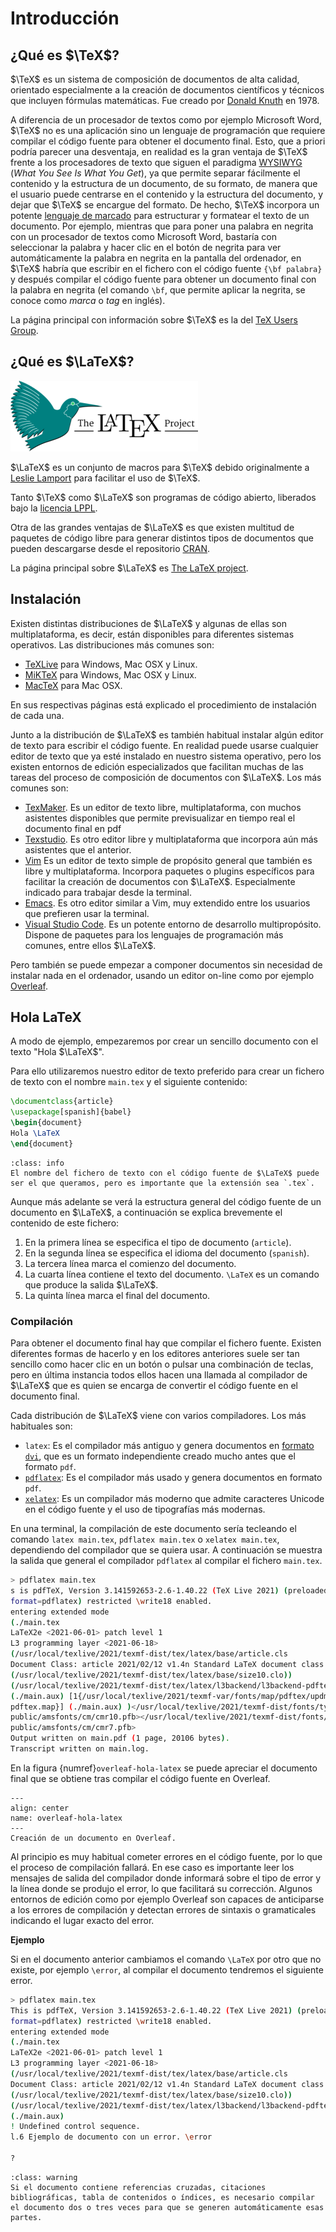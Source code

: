# Introducción

## ¿Qué es $\TeX$?

$\TeX$ es un sistema de composición de documentos de alta calidad, orientado especialmente a la creación de documentos científicos y técnicos que incluyen fórmulas matemáticas. Fue creado por [Donald Knuth](https://es.wikipedia.org/wiki/Donald_Knuth) en 1978.

A diferencia de un procesador de textos como por ejemplo Microsoft Word, $\TeX$ no es una aplicación sino un lenguaje de programación que requiere compilar el código fuente para obtener el documento final. Esto, que a priori podría parecer una desventaja, en realidad es la gran ventaja de $\TeX$ frente a los procesadores de texto que siguen el paradigma [WYSIWYG](https://es.wikipedia.org/wiki/WYSIWYG) (_What You See Is What You Get_), ya que permite separar fácilmente el contenido y la estructura de un documento, de su formato, de manera que el usuario puede centrarse en el contenido y la estructura del documento, y dejar que $\TeX$ se encargue del formato. De hecho, $\TeX$ incorpora un potente [lenguaje de marcado](https://es.wikipedia.org/wiki/Lenguaje_de_marcado) para estructurar y formatear el texto de un documento. Por ejemplo, mientras que para poner una palabra en negrita con un procesador de textos como Microsoft Word, bastaría con seleccionar la palabra y hacer clic en el botón de negrita para ver automáticamente la palabra en negrita en la pantalla del ordenador, en $\TeX$ habría que escribir en el fichero con el código fuente `{\bf palabra}` y después compilar el código fuente para obtener un documento final con la palabra en negrita (el comando `\bf`, que permite aplicar la negrita, se conoce como _marca_ o _tag_ en inglés).

La página principal con información sobre $\TeX$ es la del [TeX Users Group](https://www.tug.org/).

## ¿Qué es $\LaTeX$?

![Logo de LaTeX](img/logos/latex-project-logo.png)

$\LaTeX$ es un conjunto de macros para $\TeX$ debido originalmente a [Leslie Lamport](https://en.wikipedia.org/wiki/Leslie_Lamport) para facilitar el uso de $\TeX$.

Tanto $\TeX$ como $\LaTeX$ son programas de código abierto, liberados bajo la [licencia LPPL](https://www.latex-project.org/lppl.txt).

Otra de las grandes ventajas de $\LaTeX$ es que existen multitud de paquetes de código libre para generar distintos tipos de documentos que pueden descargarse desde el repositorio [CRAN](https://ctan.org/).

La página principal sobre $\LaTeX$ es [The LaTeX project](https://www.latex-project.org/).

## Instalación

Existen distintas distribuciones de $\LaTeX$ y algunas de ellas son multiplataforma, es decir, están disponibles para diferentes sistemas operativos. Las distribuciones más comunes son:

- [TeXLive](https://tug.org/texlive/) para Windows, Mac OSX y Linux.
- [MiKTeX](https://miktex.org/) para Windows, Mac OSX y Linux.
- [MacTeX](https://www.tug.org/mactex/) para Mac OSX.

En sus respectivas páginas está explicado el procedimiento de instalación de cada una.

Junto a la distribución de $\LaTeX$ es también habitual instalar algún editor de texto para escribir el código fuente. En realidad puede usarse cualquier editor de texto que ya esté instalado en nuestro sistema operativo, pero los existen entornos de edición especializados que facilitan muchas de las tareas del proceso de composición de documentos con $\LaTeX$. Los más comunes son:

- [TexMaker](http://www.xm1math.net/texmaker/). Es un editor de texto libre, multiplataforma, con muchos asistentes disponibles que permite previsualizar en tiempo real el documento final en pdf
- [Texstudio](http://www.texstudio.org/). Es otro editor libre y multiplataforma que incorpora aún más asistentes que el anterior. 
- [Vim](https://www.vim.org/) Es un editor de texto simple de propósito general que también es libre y multiplataforma. Incorpora paquetes o plugins específicos para facilitar la creación de documentos con $\LaTeX$. Especialmente indicado para trabajar desde la terminal.
- [Emacs](https://www.gnu.org/software/emacs/). Es otro editor similar a Vim, muy extendido entre los usuarios que prefieren usar la terminal.
- [Visual Studio Code](https://code.visualstudio.com/). Es un potente entorno de desarrollo multipropósito. Dispone de paquetes para los lenguajes de programación más comunes, entre ellos $\LaTeX$.

Pero también se puede empezar a componer documentos sin necesidad de instalar nada en el ordenador, usando un editor on-line como por ejemplo [Overleaf](https://www.overleaf.com/).

## Hola LaTeX

A modo de ejemplo, empezaremos por crear un sencillo documento con el texto "Hola $\LaTeX$".

Para ello utilizaremos nuestro editor de texto preferido para crear un fichero de texto con el nombre `main.tex` y el siguiente contenido:

```latex
\documentclass{article}
\usepackage[spanish]{babel}
\begin{document}
Hola \LaTeX
\end{document}
```


`````{admonition} Importante
:class: info
El nombre del fichero de texto con el código fuente de $\LaTeX$ puede ser el que queramos, pero es importante que la extensión sea `.tex`.
`````

Aunque más adelante se verá la estructura general del
código fuente de un documento en $\LaTeX$, a continuación se explica brevemente el contenido de este fichero:

1. En la primera línea se especifica el tipo de documento (`article`).
2. En la segunda línea se especifica el idioma del documento (`spanish`).
3. La tercera línea marca el comienzo del documento.
4. La cuarta línea contiene el texto del documento. `\LaTeX` es un comando que produce la salida $\LaTeX$.
5. La quinta línea marca el final del documento.

### Compilación

Para obtener el documento final hay que compilar el fichero fuente. Existen diferentes formas de hacerlo y en los editores anteriores suele ser tan sencillo como hacer clic en un botón o pulsar una combinación de teclas, pero en última instancia todos ellos hacen una llamada al compilador de $\LaTeX$ que es quien se encarga de convertir el código fuente en el documento final. 

Cada distribución de $\LaTeX$ viene con varios compiladores. Los más habituales son:

- `latex`: Es el compilador más antiguo y genera documentos en [formato `dvi`](https://es.wikipedia.org/wiki/DVI_(TeX)), que es un formato independiente creado mucho antes que el formato `pdf`.
- [`pdflatex`](https://www.tug.org/applications/pdftex/): Es el compilador más usado y genera documentos en formato `pdf`.
- [`xelatex`](https://tug.org/xetex/): Es un compilador más moderno que admite caracteres Unicode en el código fuente y el uso de tipografías más modernas.

En una terminal, la compilación de este documento sería tecleando el comando `latex main.tex`, `pdflatex main.tex` o `xelatex main.tex`, dependiendo del compilador que se quiera usar. A continuación se muestra la salida que general el compilador `pdflatex` al compilar el fichero `main.tex`.

```sh
> pdflatex main.tex 
s is pdfTeX, Version 3.141592653-2.6-1.40.22 (TeX Live 2021) (preloaded 
format=pdflatex) restricted \write18 enabled.
entering extended mode
(./main.tex
LaTeX2e <2021-06-01> patch level 1
L3 programming layer <2021-06-18>
(/usr/local/texlive/2021/texmf-dist/tex/latex/base/article.cls
Document Class: article 2021/02/12 v1.4n Standard LaTeX document class
(/usr/local/texlive/2021/texmf-dist/tex/latex/base/size10.clo))
(/usr/local/texlive/2021/texmf-dist/tex/latex/l3backend/l3backend-pdftex.def)
(./main.aux) [1{/usr/local/texlive/2021/texmf-var/fonts/map/pdftex/updmap/
pdftex.map}] (./main.aux) )</usr/local/texlive/2021/texmf-dist/fonts/type1/
public/amsfonts/cm/cmr10.pfb></usr/local/texlive/2021/texmf-dist/fonts/type1/
public/amsfonts/cm/cmr7.pfb>
Output written on main.pdf (1 page, 20106 bytes).
Transcript written on main.log.
```

En la figura {numref}`overleaf-hola-latex` se puede apreciar el documento
final que se obtiene tras compilar el código fuente en Overleaf.

```{figure} img/introduccion/overleaf-hola-latex.png
---
align: center
name: overleaf-hola-latex
---
Creación de un documento en Overleaf.
```

Al principio es muy habitual cometer errores en el código fuente, 
por lo que el proceso de compilación fallará. En ese caso es importante leer 
los mensajes de salida del compilador donde informará sobre el tipo de error y la línea donde se produjo el error, lo que facilitará su corrección. Algunos entornos de edición como por ejemplo Overleaf son capaces de anticiparse a los errores de compilación y detectan errores de sintaxis o gramaticales indicando el lugar exacto del error.

**Ejemplo**

Si en el documento anterior cambiamos el comando `\LaTeX` por otro que no existe, 
por ejemplo `\error`, al compilar el documento tendremos el siguiente error.

```sh
> pdflatex main.tex
This is pdfTeX, Version 3.141592653-2.6-1.40.22 (TeX Live 2021) (preloaded 
format=pdflatex) restricted \write18 enabled.
entering extended mode
(./main.tex
LaTeX2e <2021-06-01> patch level 1
L3 programming layer <2021-06-18>
(/usr/local/texlive/2021/texmf-dist/tex/latex/base/article.cls
Document Class: article 2021/02/12 v1.4n Standard LaTeX document class
(/usr/local/texlive/2021/texmf-dist/tex/latex/base/size10.clo))
(/usr/local/texlive/2021/texmf-dist/tex/latex/l3backend/l3backend-pdftex.def)
(./main.aux)
! Undefined control sequence.
l.6 Ejemplo de documento con un error. \error
                                             
? 
```

`````{admonition} Advertencia
:class: warning
Si el documento contiene referencias cruzadas, citaciones bibliográficas, tabla de contenidos o índices, es necesario compilar el documento dos o tres veces para que se generen automáticamente esas partes.
`````



